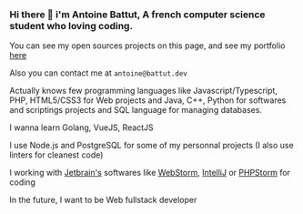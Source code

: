 ### Hi there 👋 i'm Antoine Battut, A french computer science student who loving coding.

You can see my open sources projects on this page, and see my portfolio [here](https://battut.dev)


Also you can contact me at `antoine@battut.dev`


Actually knows few programming languages like Javascript/Typescript, PHP, HTML5/CSS3 for Web projects and Java, C++, Python for softwares and scriptings projects and SQL language for managing databases.

I wanna learn Golang, VueJS, ReactJS

I use Node.js and PostgreSQL for some of my personnal projects (I also use linters for cleanest code)

I working with [Jetbrain's](https://www.jetbrains.com/) softwares like [WebStorm](https://www.jetbrains.com/webstorm/), [IntelliJ](https://www.jetbrains.com/idea/) or [PHPStorm](https://www.jetbrains.com/phpstorm) for coding  

In the future, I want to be Web fullstack developer 
